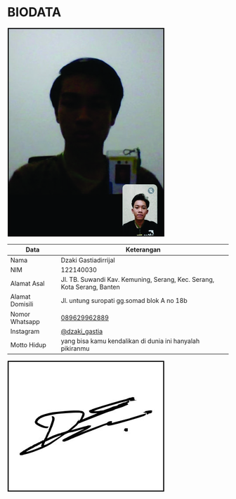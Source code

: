 # BIODATA

![Foto](030_foto.jpg)

| Data            | Keterangan |
| --------------- | ------------- |
| Nama            | Dzaki Gastiadirrijal |
| NIM             | 122140030 |
| Alamat Asal     | Jl. TB. Suwandi Kav. Kemuning, Serang, Kec. Serang, Kota Serang, Banten |
| Alamat Domisili | Jl. untung suropati gg.somad blok A no 18b |
| Nomor Whatsapp  | [089629962889](https://wa.me/+6289629962889) |
| Instagram       | [@dzaki_gastia](https://instagram.com/dzaki_gastia) |
| Motto Hidup     | yang bisa kamu kendalikan di dunia ini hanyalah pikiranmu |

![TTD](030_ttd.jpg)
